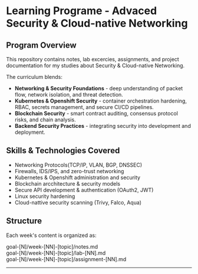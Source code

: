 # Learning Programe - Advaced Security & Cloud-native Networking

## Program Overview

This repository contains notes, lab excercies, assignments, and project documentation for my studies about Security & Cloud-native Networking.

The curriculum blends:
- **Networking & Security Foundations** - deep understanding of packet flow, network isolation, and threat detection.
- **Kubernetes & Openshift Security** - container orchestration hardening, RBAC, secrets management, and secure CI/CD pipelines.
- **Blockchain Security** - smart contract auditing, consensus protocol risks, and chain analysis.
- **Backend Security Practices** - integrating security into development and deployment.

## Skills & Technologies Covered
- Networking Protocols(TCP/IP, VLAN, BGP, DNSSEC)
- Firewalls, IDS/IPS, and zero-trust networking
- Kubernetes & Openshift administration and security
- Blockchain arcchitecture & security models
- Secure API development & authentication (OAuth2, JWT)
- Linux security hardening
- Cloud-nattive security scanning (Trivy, Falco, Aqua)


## Structure
Each week's content is organized as:

goal-[N]/week-[NN]-[topic]/notes.md\
goal-[N]/week-[NN]-[topic]/lab-[NN].md\
goal-[N]/week-[NN]-[topic]/assignment-[NN].md

---